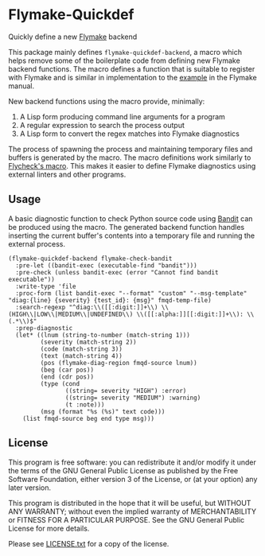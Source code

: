 # Flymake-Quickdef
Quickly define a new [Flymake][flymake] backend

This package mainly defines `flymake-quickdef-backend`, a macro which
helps remove some of the boilerplate code from defining new Flymake
backend functions. The macro defines a function that is suitable to
register with Flymake and is similar in implementation to the
[example][example] in the Flymake manual.

New backend functions using the macro provide, minimally:

1. A Lisp form producing command line arguments for a program
2. A regular expression to search the process output
3. A Lisp form to convert the regex matches into Flymake diagnostics

The process of spawning the process and maintaining temporary files
and buffers is generated by the macro. The macro definitions work
similarly to [Flycheck's macro][fly-checker]. This makes it easier to
define Flymake diagnostics using external linters and other programs.

## Usage
A basic diagnostic function to check Python source code using
[Bandit][bandit] can be produced using the macro. The generated
backend function handles inserting the current buffer's contents into
a temporary file and running the external process.

```elisp
(flymake-quickdef-backend flymake-check-bandit
  :pre-let ((bandit-exec (executable-find "bandit")))
  :pre-check (unless bandit-exec (error "Cannot find bandit executable"))
  :write-type 'file
  :proc-form (list bandit-exec "--format" "custom" "--msg-template" "diag:{line} {severity} {test_id}: {msg}" fmqd-temp-file)
  :search-regexp "^diag:\\([[:digit:]]+\\) \\(HIGH\\|LOW\\|MEDIUM\\|UNDEFINED\\) \\([[:alpha:]][[:digit:]]+\\): \\(.*\\)$"
  :prep-diagnostic
  (let* ((lnum (string-to-number (match-string 1)))
         (severity (match-string 2))
         (code (match-string 3))
         (text (match-string 4))
         (pos (flymake-diag-region fmqd-source lnum))
         (beg (car pos))
         (end (cdr pos))
         (type (cond
                ((string= severity "HIGH") :error)
                ((string= severity "MEDIUM") :warning)
                (t :note)))
         (msg (format "%s (%s)" text code)))
    (list fmqd-source beg end type msg)))
```

## License
This program is free software: you can redistribute it and/or modify
it under the terms of the GNU General Public License as published by
the Free Software Foundation, either version 3 of the License, or (at
your option) any later version.

This program is distributed in the hope that it will be useful, but
WITHOUT ANY WARRANTY; without even the implied warranty of
MERCHANTABILITY or FITNESS FOR A PARTICULAR PURPOSE. See the GNU
General Public License for more details.

Please see [LICENSE.txt](LICENSE.txt) for a copy of the license.

[flymake]: https://www.gnu.org/software/emacs/manual/html_node/flymake/index.html
[example]: https://www.gnu.org/software/emacs/manual/html_node/flymake/An-annotated-example-backend.html
[fly-checker]: https://www.flycheck.org/en/latest/developer/developing.html#writing-the-checker
[bandit]: https://github.com/PyCQA/bandit
